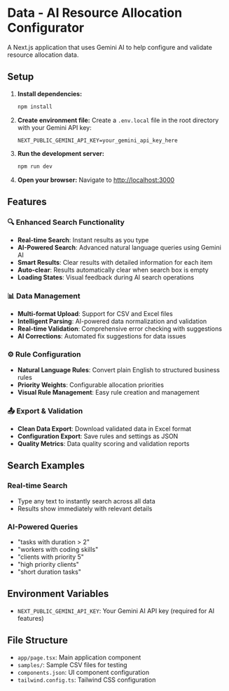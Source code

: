 # Data  - AI Resource Allocation Configurator

A Next.js application that uses Gemini AI to help configure and validate resource allocation data.

## Setup

1. **Install dependencies:**
   ```bash
   npm install
   ```

2. **Create environment file:**
   Create a `.env.local` file in the root directory with your Gemini API key:
   ```
   NEXT_PUBLIC_GEMINI_API_KEY=your_gemini_api_key_here
   ```

3. **Run the development server:**
   ```bash
   npm run dev
   ```

4. **Open your browser:**
   Navigate to [http://localhost:3000](http://localhost:3000)

## Features

### 🔍 Enhanced Search Functionality
- **Real-time Search**: Instant results as you type
- **AI-Powered Search**: Advanced natural language queries using Gemini AI
- **Smart Results**: Clear results with detailed information for each item
- **Auto-clear**: Results automatically clear when search box is empty
- **Loading States**: Visual feedback during AI search operations

### 📊 Data Management
- **Multi-format Upload**: Support for CSV and Excel files
- **Intelligent Parsing**: AI-powered data normalization and validation
- **Real-time Validation**: Comprehensive error checking with suggestions
- **AI Corrections**: Automated fix suggestions for data issues

### ⚙️ Rule Configuration
- **Natural Language Rules**: Convert plain English to structured business rules
- **Priority Weights**: Configurable allocation priorities
- **Visual Rule Management**: Easy rule creation and management

### 📤 Export & Validation
- **Clean Data Export**: Download validated data in Excel format
- **Configuration Export**: Save rules and settings as JSON
- **Quality Metrics**: Data quality scoring and validation reports

## Search Examples

### Real-time Search
- Type any text to instantly search across all data
- Results show immediately with relevant details

### AI-Powered Queries
- "tasks with duration > 2"
- "workers with coding skills"
- "clients with priority 5"
- "high priority clients"
- "short duration tasks"

## Environment Variables

- `NEXT_PUBLIC_GEMINI_API_KEY`: Your Gemini AI API key (required for AI features)

## File Structure

- `app/page.tsx`: Main application component
- `samples/`: Sample CSV files for testing
- `components.json`: UI component configuration
- `tailwind.config.ts`: Tailwind CSS configuration

